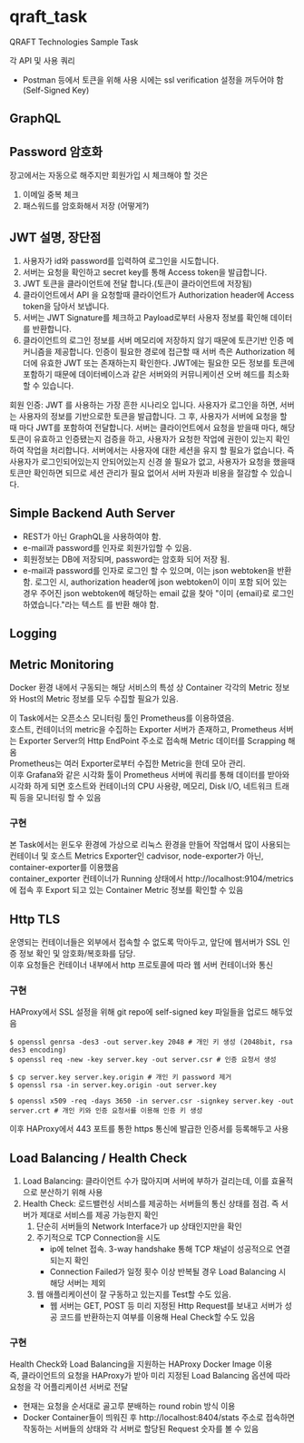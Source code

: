 # qraft_task
QRAFT Technologies Sample Task

<!-- # SSL 인증
$ openssl req -x509 -days 365 -newkey rsa:2048 -keyout ./haproxy/certs/key.pem -out ./haproxy/certs/cert.pem -->

각 API 및 사용 쿼리

* Postman 등에서 토큰을 위해 사용 시에는 ssl verification 설정을 꺼두어야 함 (Self-Signed Key)

## GraphQL

## Password 암호화
장고에서는 자동으로 해주지만 회원가입 시 체크해야 할 것은
1. 이메일 중복 체크
2. 패스워드를 암호화해서 저장 (어떻게?)

## JWT 설명, 장단점
1. 사용자가 id와 password를 입력하여 로그인을 시도합니다.
2. 서버는 요청을 확인하고 secret key를 통해 Access token을 발급합니다.
3. JWT 토큰을 클라이언트에 전달 합니다.(토큰이 클라이언트에 저장됨)
4. 클라이언트에서 API 을 요청할때  클라이언트가 Authorization header에 Access token을 담아서 보냅니다.
5. 서버는 JWT Signature를 체크하고 Payload로부터 사용자 정보를 확인해 데이터를 반환합니다.
6. 클라이언트의 로그인 정보를 서버 메모리에 저장하지 않기 때문에 토큰기반 인증 메커니즘을 제공합니다.
인증이 필요한 경로에 접근할 때 서버 측은 Authorization 헤더에 유효한 JWT 또는 존재하는지 확인한다.
JWT에는 필요한 모든 정보를 토큰에 포함하기 때문에 데이터베이스과 같은 서버와의 커뮤니케이션 오버 헤드를 최소화 할 수 있습니다.

회원 인증: JWT 를 사용하는 가장 흔한 시나리오 입니다. 사용자가 로그인을 하면, 서버는 사용자의 정보를 기반으로한 토큰을 발급합니다.
그 후, 사용자가 서버에 요청을 할 때 마다 JWT를 포함하여 전달합니다. 서버는 클라이언트에서 요청을 받을때 마다, 해당 토큰이 유효하고 인증됐는지 검증을 하고, 사용자가 요청한 작업에 권한이 있는지 확인하여 작업을 처리합니다.
서버에서는 사용자에 대한 세션을 유지 할 필요가 없습니다. 즉 사용자가 로그인되어있는지 안되어있는지 신경 쓸 필요가 없고, 사용자가 요청을 했을때 토큰만 확인하면 되므로 세션 관리가 필요 없어서 서버 자원과 비용을 절감할 수 있습니다.

## Simple Backend Auth Server
- REST가 아닌 GraphQL을 사용하여야 함. 
- e-mail과 password를 인자로 회원가입할 수 있음. 
- 회원정보는 DB에 저장되며, password는 암호화 되어 저장 됨. 
- e-mail과 password를 인자로 로그인 할 수 있으며, 이는 json webtoken을 반환 함. 로그인 시, authorization header에 json webtoken이 이미 포함 되어 있는 경우 주어진 json webtoken에 해당하는 email 값을 찾아 "이미 {email}로 로그인 하였습니다."라는 텍스트 를 반환 해야 함. 

## Logging

## Metric Monitoring

Docker 환경 내에서 구동되는 해당 서비스의 특성 상 Container 각각의 Metric 정보와 Host의 Metric 정보를 모두 수집할 필요가 있음.  

이 Task에서는 오픈소스 모니터링 툴인 Prometheus를 이용하였음.    
호스트, 컨테이너의 metric을 수집하는 Exporter 서버가 존재하고, Prometheus 서버는 Exporter Server의 Http EndPoint 주소로 접속해 Metric 데이터를 Scrapping 해옴   
Prometheus는 여러 Exporter로부터 수집한 Metric을 한데 모아 관리.  
이후 Grafana와 같은 시각화 툴이 Prometheus 서버에 쿼리를 통해 데이터를 받아와 시각화 하게 되면 호스트와 컨테이너의 CPU 사용량, 메모리, Disk I/O, 네트워크 트래픽 등을 모니터링 할 수 있음

### 구현
본 Task에서는 윈도우 환경에 가상으로 리눅스 환경을 만들어 작업해서 많이 사용되는 컨테이너 및 호스트 Metrics Exporter인 cadvisor, node-exporter가 아닌, container-exporter를 이용했음  
container_exporter 컨테이너가 Running 상태에서 http://localhost:9104/metrics 에 접속 후 Export 되고 있는 Container Metric 정보를 확인할 수 있음

## Http TLS

운영되는 컨테이너들은 외부에서 접속할 수 없도록 막아두고, 앞단에 웹서버가 SSL 인증 정보 확인 및 암호화/복호화를 담당.  
이후 요청들은 컨테이너 내부에서 http 프로토콜에 따라 웹 서버 컨테이너와 통신
### 구현
HAProxy에서 SSL 설정을 위해 git repo에 self-signed key 파일들을 업로드 해두었음

```
$ openssl genrsa -des3 -out server.key 2048 # 개인 키 생성 (2048bit, rsa des3 encoding)
$ openssl req -new -key server.key -out server.csr # 인증 요청서 생성
```
```
$ cp server.key server.key.origin # 개인 키 password 제거
$ openssl rsa -in server.key.origin -out server.key
```
```
$ openssl x509 -req -days 3650 -in server.csr -signkey server.key -out server.crt # 개인 키와 인증 요청서를 이용해 인증 키 생성
```

이후 HAProxy에서 443 포트를 통한 https 통신에 발급한 인증서를 등록해두고 사용 


## Load Balancing / Health Check

1. Load Balancing: 클라이언트 수가 많아지며 서버에 부하가 걸리는데, 이를 효율적으로 분산하기 위해 사용
2. Health Check: 로드밸런싱 서비스를 제공하는 서버들의 통신 상태를 점검. 즉 서버가 제대로 서비스를 제공 가능한지 확인
   1. 단순히 서버들의 Network Interface가 up 상태인지만을 확인  
   2. 주기적으로 TCP Connection을 시도  
        - ip에 telnet 접속. 3-way handshake 통해 TCP 채널이 성공적으로 연결되는지 확인  
        - Connection Failed가 일정 횟수 이상 반복될 경우 Load Balancing 시 해당 서버는 제외
   1. 웹 애플리케이션이 잘 구동하고 있는지를 Test할 수도 있음.  
        - 웹 서버는 GET, POST 등 미리 지정된 Http Request를 보내고 서버가 성공 코드를 반환하는지 여부를 이용해 Heal Check할 수도 있음

### 구현
Health Check와 Load Balancing을 지원하는 HAProxy Docker Image 이용  
즉, 클라이언트의 요청을 HAProxy가 받아 미리 지정된 Load Balancing 옵션에 따라 요청을 각 어플리케이션 서버로 전달  
- 현재는 요청을 순서대로 골고루 분배하는 round robin 방식 이용
- Docker Container들이 띄워진 후 http://localhost:8404/stats 주소로 접속하면 작동하는 서버들의 상태와 각 서버로 할당된 Request 숫자를 볼 수 있음

